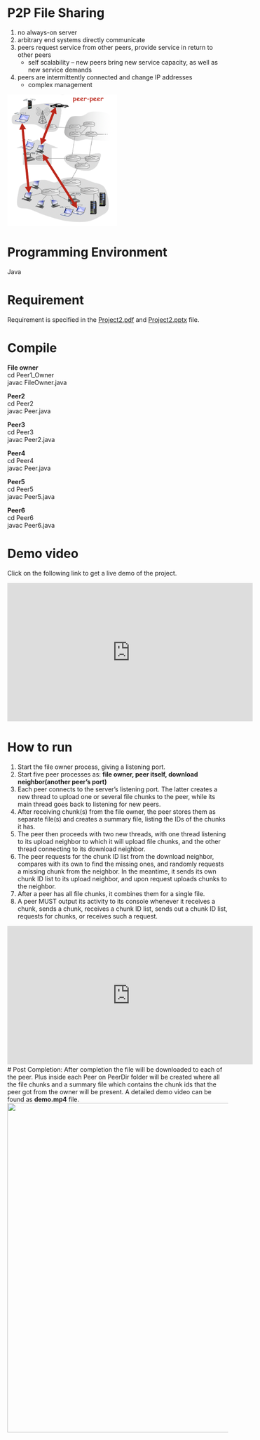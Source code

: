# P2P File Sharing
1. no always-on server
2. arbitrary end systems directly communicate
3. peers request service from other peers, provide service in return to other peers
     - self scalability – new peers bring new service capacity, as well as new service demands
4. peers are intermittently connected and change IP addresses
    - complex management
<img src="https://github.com/Shantanu48114860/P2P-File-sharing/blob/master/images/p2p_pic.png" width="250" height="300">

# Programming Environment
  Java
  
# Requirement
Requirement is specified in the [Project2.pdf](https://github.com/Shantanu48114860/P2P-File-sharing/blob/master/Project2.pdf) 
and [Project2.pptx](https://github.com/Shantanu48114860/P2P-File-sharing/blob/master/Project2.pptx) file.

# Compile
<b>File owner</b> <br/>
cd Peer1_Owner <br/>
javac FileOwner.java <br/>

<b>Peer2</b> <br/>
cd Peer2 <br/>
javac Peer.java <br/>

<b>Peer3</b> <br/>
cd Peer3 <br/>
javac Peer2.java <br/>

<b>Peer4</b> <br/>
cd Peer4 <br/>
javac Peer.java <br/>

<b>Peer5</b> <br/>
cd Peer5 <br/>
javac Peer5.java <br/>

<b>Peer6</b> <br/>
cd Peer6 <br/>
javac Peer6.java 

# Demo video
Click on the following link to get a live demo of the project.

<iframe width="560" height="315" src="https://www.youtube.com/embed/yf0M3uXAPNc?si=eagoDN9Dt95qrRFf" title="YouTube video player" frameborder="0" allow="accelerometer; autoplay; clipboard-write; encrypted-media; gyroscope; picture-in-picture; web-share" allowfullscreen></iframe>

 
# How to run
1. Start the file owner process, giving a listening port.
2. Start five peer processes as:
<b>file owner, peer itself, download neighbor(another peer’s port) </b>
3. Each peer connects to the server’s listening port. The latter creates a new thread to upload one or several file chunks to the peer, while its main thread goes back to
listening for new peers.
4. After receiving chunk(s) from the file owner, the peer stores them as separate file(s)
and creates a summary file, listing the IDs of the chunks it has.
5. The peer then proceeds with two new threads, with one thread listening to its upload
neighbor to which it will upload file chunks, and the other thread connecting to its
download neighbor.
6. The peer requests for the chunk ID list from the download neighbor, compares with
its own to find the missing ones, and randomly requests a missing chunk from the neighbor. In the meantime, it sends its own chunk ID list to its upload neighbor, and upon request uploads chunks to the neighbor.
7. After a peer has all file chunks, it combines them for a single file.
8. A peer MUST output its activity to its console whenever it receives a chunk, sends a chunk, receives a chunk ID list, sends out a chunk ID list, requests for chunks, or
receives such a request.


<iframe width="560" height="315" src="https://www.youtube.com/embed/yf0M3uXAPNc?si=eagoDN9Dt95qrRFf" title="YouTube video player" frameborder="0" allow="accelerometer; autoplay; clipboard-write; encrypted-media; gyroscope; picture-in-picture; web-share" allowfullscreen></iframe>
# Post Completion:
After completion the file will be downloaded to each of the peer. Plus inside each Peer on Peer<id>Dir folder will be created where all the file chunks and a summary file which contains the chunk ids that the peer got from the owner will be present.
A detailed demo video can be found as <b>demo.mp4</b> file.
<img src="https://github.com/Shantanu48114860/P2P-File-sharing/blob/master/Demo_Complete.png" width="1000" height="750">
     



